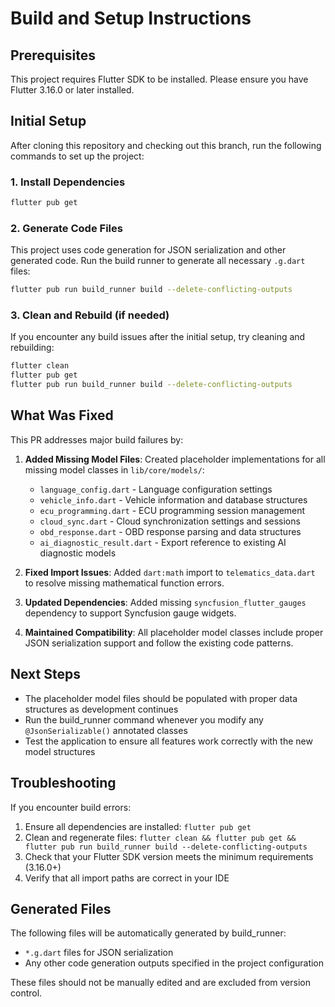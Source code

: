 # Build and Setup Instructions

## Prerequisites

This project requires Flutter SDK to be installed. Please ensure you have Flutter 3.16.0 or later installed.

## Initial Setup

After cloning this repository and checking out this branch, run the following commands to set up the project:

### 1. Install Dependencies

```bash
flutter pub get
```

### 2. Generate Code Files

This project uses code generation for JSON serialization and other generated code. Run the build runner to generate all necessary `.g.dart` files:

```bash
flutter pub run build_runner build --delete-conflicting-outputs
```

### 3. Clean and Rebuild (if needed)

If you encounter any build issues after the initial setup, try cleaning and rebuilding:

```bash
flutter clean
flutter pub get
flutter pub run build_runner build --delete-conflicting-outputs
```

## What Was Fixed

This PR addresses major build failures by:

1. **Added Missing Model Files**: Created placeholder implementations for all missing model classes in `lib/core/models/`:
   - `language_config.dart` - Language configuration settings
   - `vehicle_info.dart` - Vehicle information and database structures
   - `ecu_programming.dart` - ECU programming session management
   - `cloud_sync.dart` - Cloud synchronization settings and sessions
   - `obd_response.dart` - OBD response parsing and data structures
   - `ai_diagnostic_result.dart` - Export reference to existing AI diagnostic models

2. **Fixed Import Issues**: Added `dart:math` import to `telematics_data.dart` to resolve missing mathematical function errors.

3. **Updated Dependencies**: Added missing `syncfusion_flutter_gauges` dependency to support Syncfusion gauge widgets.

4. **Maintained Compatibility**: All placeholder model classes include proper JSON serialization support and follow the existing code patterns.

## Next Steps

- The placeholder model files should be populated with proper data structures as development continues
- Run the build_runner command whenever you modify any `@JsonSerializable()` annotated classes
- Test the application to ensure all features work correctly with the new model structures

## Troubleshooting

If you encounter build errors:

1. Ensure all dependencies are installed: `flutter pub get`
2. Clean and regenerate files: `flutter clean && flutter pub get && flutter pub run build_runner build --delete-conflicting-outputs`
3. Check that your Flutter SDK version meets the minimum requirements (3.16.0+)
4. Verify that all import paths are correct in your IDE

## Generated Files

The following files will be automatically generated by build_runner:
- `*.g.dart` files for JSON serialization
- Any other code generation outputs specified in the project configuration

These files should not be manually edited and are excluded from version control.